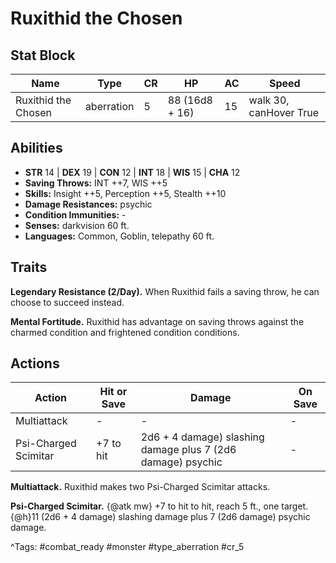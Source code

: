 # Ruxithid the Chosen

## Stat Block

| Name | Type | CR | HP | AC | Speed |
|------|------|----|----|----|-------|
| Ruxithid the Chosen | aberration | 5 | 88 (16d8 + 16) | 15 | walk 30, canHover True |

## Abilities

- **STR** 14 | **DEX** 19 | **CON** 12 | **INT** 18 | **WIS** 15 | **CHA** 12
- **Saving Throws:** INT ++7, WIS ++5  
- **Skills:** Insight ++5, Perception ++5, Stealth ++10  
- **Damage Resistances:** psychic  
- **Condition Immunities:** -  
- **Senses:** darkvision 60 ft.  
- **Languages:** Common, Goblin, telepathy 60 ft.

## Traits

**Legendary Resistance (2/Day).** When Ruxithid fails a saving throw, he can choose to succeed instead.

**Mental Fortitude.** Ruxithid has advantage on saving throws against the charmed condition and frightened condition conditions.


## Actions

| Action | Hit or Save | Damage | On Save |
|--------|--------------|--------|----------|
| Multiattack | - | - | - |
| Psi-Charged Scimitar | +7 to hit | 2d6 + 4 damage) slashing damage plus 7 (2d6 damage) psychic | - |

**Multiattack.** Ruxithid makes two Psi-Charged Scimitar attacks.

**Psi-Charged Scimitar.** {@atk mw} +7 to hit to hit, reach 5 ft., one target. {@h}11 (2d6 + 4 damage) slashing damage plus 7 (2d6 damage) psychic damage.


^Tags: #combat_ready #monster #type_aberration #cr_5